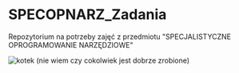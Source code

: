 # SPECOPNARZ_Zadania
Repozytorium na potrzeby zajęć z przedmiotu "SPECJALISTYCZNE OPROGRAMOWANIE NARZĘDZIOWE"

![kotek](https://github.com/user-attachments/assets/37d0413b-75e9-43ca-88a8-bbe9fda3d761)
(nie wiem czy cokolwiek jest dobrze zrobione)
